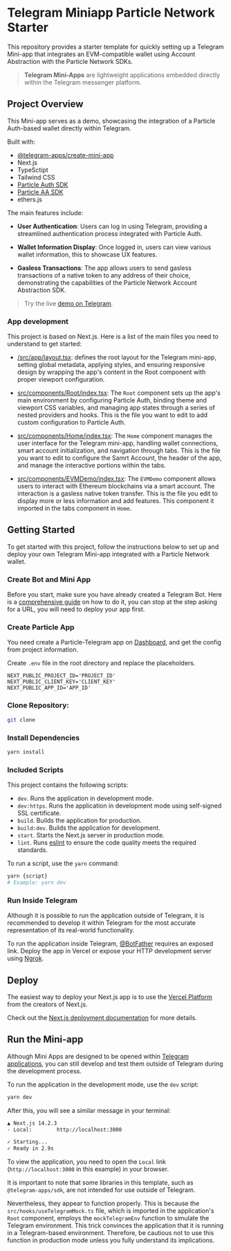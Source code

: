 # Telegram Miniapp Particle Network Starter

This repository provides a starter template for quickly setting up a Telegram Mini-app that integrates an EVM-compatible wallet using Account Abstraction with the Particle Network SDKs. 

> **Telegram Mini-Apps** are lightweight applications embedded directly within the Telegram messenger platform.

## Project Overview

This Mini-app serves as a demo, showcasing the integration of a Particle Auth-based wallet directly within Telegram. 

Built with:

- [@telegram-apps/create-mini-app](https://docs.telegram-mini-apps.com/packages/telegram-apps-create-mini-app)
- Next.js
- TypeSctipt
- Tailwind CSS
- [Particle Auth SDK](https://developers.particle.network/docs/building-with-particle-auth)
- [Particle AA SDK](https://developers.particle.network/reference/introduction-to-smart-waas)
- ethers.js

The main features include:

- **User Authentication**: Users can log in using Telegram, providing a streamlined authentication process integrated with Particle Auth.

- **Wallet Information Display**: Once logged in, users can view various wallet information, this to showcase UX features.

- **Gasless Transactions**: The app allows users to send gasless transactions of a native token to any address of their choice, demonstrating the capabilities of the Particle Network Account Abstraction SDK.

> Try the live <a href="https://t.me/particle_auth_demo_bot/particle" target="_blank" rel="noopener noreferrer">demo on Telegram</a>.

### App development

This project is based on Next.js. Here is a list of the main files you need to understand to get started:

- [/src/app/layout.tsx](https://github.com/soos3d/tg-miniapp-particle-starter/blob/main/src/app/layout.tsx): defines the root layout for the Telegram mini-app, setting global metadata, applying styles, and ensuring responsive design by wrapping the app's content in the Root component with proper viewport configuration.

- [src/components/Root/index.tsx](https://github.com/soos3d/tg-miniapp-particle-starter/blob/main/src/components/Root/index.tsx): The `Root` component sets up the app's main environment by configuring Particle Auth, binding theme and viewport CSS variables, and managing app states through a series of nested providers and hooks. This is the file you want to edit to add custom configuration to Particle Auth.

- [src/components/Home/index.tsx](https://github.com/soos3d/tg-miniapp-particle-starter/blob/main/src/components/Home/index.tsx): The `Home` component manages the user interface for the Telegram mini-app, handling wallet connections, smart account initialization, and navigation through tabs. This is the file you want to edit to configure the Samrt Account, the header of the app, and manage the interactive portions within the tabs.

- [src/components/EVMDemo/index.tsx](https://github.com/soos3d/tg-miniapp-particle-starter/blob/main/src/components/EVMDemo/index.tsx): The `EVMDemo` component allows users to interact with Ethereum blockchains via a smart account. The interaction is a gasless native token transfer. This is the file you edit to display more or less information and add features. This component it imported in the tabs component in `Home`.

## Getting Started

To get started with this project, follow the instructions below to set up and deploy your own Telegram Mini-app integrated with a Particle Network wallet.

### Create Bot and Mini App

Before you start, make sure you have already created a Telegram Bot.
Here is
a [comprehensive guide](https://docs.telegram-mini-apps.com/platform/creating-new-app) on how to
do it, you can stop at the step asking for a URL, you will need to deploy your app first.

### Create Particle App

You need create a Particle-Telegram app on [Dashboard](https://dashboard.particle.network/), and get the config from project information.   

Create `.env` file in the root directory and replace the placeholders.   

```env
NEXT_PUBLIC_PROJECT_ID='PROJECT_ID'
NEXT_PUBLIC_CLIENT_KEY='CLIENT_KEY'
NEXT_PUBLIC_APP_ID='APP_ID'
```

### Clone Repository:

```sh
git clone
```

### Install Dependencies

```Bash
yarn install
```

### Included Scripts

This project contains the following scripts:

- `dev`. Runs the application in development mode.
- `dev:https`. Runs the application in development mode using self-signed SSL certificate.
- `build`. Builds the application for production.
- `build:dev`. Builds the application for development.
- `start`. Starts the Next.js server in production mode.
- `lint`. Runs [eslint](https://eslint.org/) to ensure the code quality meets the required
  standards.

To run a script, use the `yarn` command:

```Bash
yarn {script}
# Example: yarn dev
```

### Run Inside Telegram

Although it is possible to run the application outside of Telegram, it is recommended to develop it
within Telegram for the most accurate representation of its real-world functionality.

To run the application inside Telegram, [@BotFather](https://t.me/botfather) requires an exposed link. Deploy the app in Vercel or expose your HTTP development server using [Ngrok](https://ngrok.com/).

## Deploy

The easiest way to deploy your Next.js app is to use
the [Vercel Platform](https://vercel.com/new?utm_medium=default-template&filter=next.js&utm_source=create-next-app&utm_campaign=create-next-app-readme)
from the creators of Next.js.

Check out the [Next.js deployment documentation](https://nextjs.org/docs/deployment) for more
details.

## Run the Mini-app

Although Mini Apps are designed to be opened
within [Telegram applications](https://docs.telegram-mini-apps.com/platform/about#supported-applications),
you can still develop and test them outside of Telegram during the development process.

To run the application in the development mode, use the `dev` script:

```bash
yarn dev
```

After this, you will see a similar message in your terminal:

```bash
▲ Next.js 14.2.3
- Local:        http://localhost:3000

✓ Starting...
✓ Ready in 2.9s
```

To view the application, you need to open the `Local`
link (`http://localhost:3000` in this example) in your browser.

It is important to note that some libraries in this template, such as `@telegram-apps/sdk`, are not
intended for use outside of Telegram.

Nevertheless, they appear to function properly. This is because the `src/hooks/useTelegramMock.ts`
file, which is imported in the application's `Root` component, employs the `mockTelegramEnv`
function to simulate the Telegram environment. This trick convinces the application that it is
running in a Telegram-based environment. Therefore, be cautious not to use this function in
production mode unless you fully understand its implications.